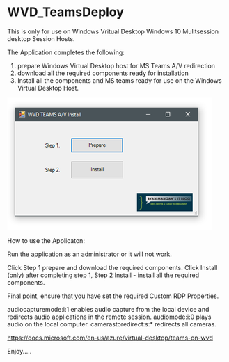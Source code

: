 # WVD_TeamsDeploy

This is only for use on Windows Vritual Desktop Windows 10 Mulitsession desktop Session Hosts.

The Application completes the following:

1. prepare Windows Virtual Desktop host for MS Teams A/V redirection
2. download all the required components ready for installation
3. Install all the components and MS teams ready for use on the Windows Virtual Desktop Host.

![alt text](https://github.com/RMITBLOG/WVD_TeamsDeploy/blob/master/WVDTEAMSDPL.PNG?raw=true)

How to use the Applicaton:

Run the application as an administrator or it will not work. 


Click Step 1 prepare and download the required components.
Click Install (only) after completing step 1, 
Step 2 Install - install all the required components.

Final point, ensure that you have set the required Custom RDP Properties.

audiocapturemode:i:1 enables audio capture from the local device and redirects audio applications in the remote session.
audiomode:i:0 plays audio on the local computer.
camerastoredirect:s:* redirects all cameras.

https://docs.microsoft.com/en-us/azure/virtual-desktop/teams-on-wvd 

Enjoy.....
